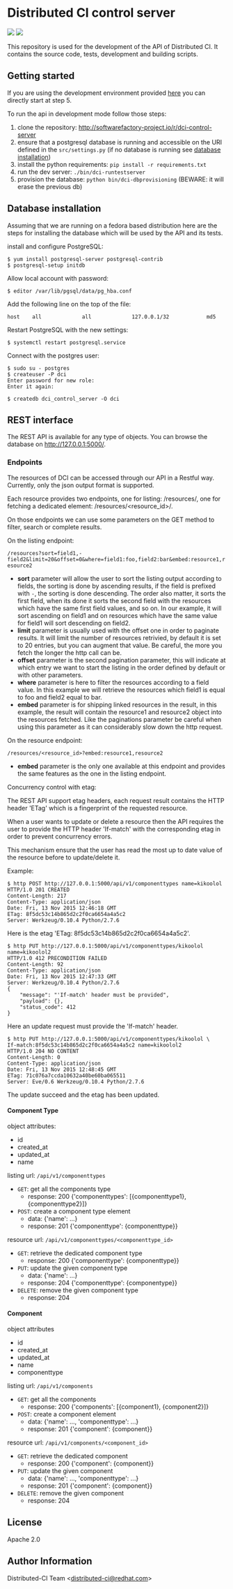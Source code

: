 # Distributed CI control server


![](https://img.shields.io/badge/license-Apache2.0-blue.svg?style=flat) ![](https://img.shields.io/badge/python-2.7,3.5-green.svg?style=flat)

This repository is used for the development of the API of Distributed CI. It contains the source code, tests, development and building scripts.

## Getting started

If you are using the development environment provided [here](https://github.com/redhat-cip/dci-dev-env) you can directly start at step 5.

To run the api in development mode follow those steps:

1.  clone the repository: <http://softwarefactory-project.io/r/dci-control-server>
2.  ensure that a postgresql database is running and accessible on the URI defined in the `src/settings.py` (if no database is running see [database installation]())
3.  install the python requirements: `pip install -r requirements.txt`
4.  run the dev server: `./bin/dci-runtestserver`
5.  provision the database: `python bin/dci-dbprovisioning` (BEWARE: it will erase the previous db)

## Database installation

Assuming that we are running on a fedora based distribution here are the steps for installing the database which will be used by the API and its tests.

install and configure PostgreSQL:

``` sourceCode
$ yum install postgresql-server postgresql-contrib
$ postgresql-setup initdb
```

Allow local account with password:

``` sourceCode
$ editor /var/lib/pgsql/data/pg_hba.conf
```

Add the following line on the top of the file:

``` sourceCode
host    all             all             127.0.0.1/32            md5
```

Restart PostgreSQL with the new settings:

``` sourceCode
$ systemctl restart postgresql.service
```

Connect with the postgres user:

``` sourceCode
$ sudo su - postgres
$ createuser -P dci
Enter password for new role:
Enter it again:

$ createdb dci_control_server -O dci
```

## REST interface

The REST API is available for any type of objects. You can browse the database on <http://127.0.0.1:5000/>.

### Endpoints

The resources of DCI can be accessed through our API in a Restful way. Currently, only the json output format is supported.

Each resource provides two endpoints, one for listing: /resources/, one for fetching a dedicated element: /resources/&lt;resource\_id&gt;/.

On those endpoints we can use some parameters on the GET method to filter, search or complete results.

On the listing endpoint:

`/resources?sort=field1,-field2&limit=20&offset=0&where=field1:foo,field2:bar&embed:resource1,resource2`

-   **sort** parameter will allow the user to sort the listing output according to fields, the sorting is done by ascending results, if the field is prefixed with `-`, the sorting is done descending. The order also matter, it sorts the first field, when its done it sorts the second field with the resources which have the same first field values, and so on. In our example, it will sort ascending on field1 and on resources which have the same value for field1 will sort descending on field2.
-   **limit** parameter is usually used with the offset one in order to paginate results. It will limit the number of resources retrivied, by default it is set to 20 entries, but you can augment that value. Be careful, the more you fetch the longer the http call can be.
-   **offset** parameter is the second pagination parameter, this will indicate at which entry we want to start the listing in the order defined by default or with other parameters.
-   **where** parameter is here to filter the resources according to a field value. In this example we will retrieve the resources which field1 is equal to foo and field2 equal to bar.
-   **embed** parameter is for shipping linked resources in the result, in this example, the result will contain the resource1 and resource2 object into the resources fetched. Like the paginations parameter be careful when using this parameter as it can considerably slow down the http request.

On the resource endpoint:

`/resources/<resource_id>?embed:resource1,resource2`

-   **embed** parameter is the only one available at this endpoint and provides the same features as the one in the listing endpoint.

Concurrency control with etag:

The REST API support etag headers, each request result contains the HTTP header 'ETag' which is a fingerprint of the requested resource.

When a user wants to update or delete a resource then the API requires the user to provide the HTTP header 'If-match' with the corresponding etag in order to prevent concurrency errors.

This mechanism ensure that the user has read the most up to date value of the resource before to update/delete it.

Example:

``` sourceCode
$ http POST http://127.0.0.1:5000/api/v1/componenttypes name=kikoolol
HTTP/1.0 201 CREATED
Content-Length: 217
Content-Type: application/json
Date: Fri, 13 Nov 2015 12:46:18 GMT
ETag: 8f5dc53c14b865d2c2f0ca6654a4a5c2
Server: Werkzeug/0.10.4 Python/2.7.6
```

Here is the etag 'ETag: 8f5dc53c14b865d2c2f0ca6654a4a5c2'.

``` sourceCode
$ http PUT http://127.0.0.1:5000/api/v1/componenttypes/kikoolol name=kikoolol2
HTTP/1.0 412 PRECONDITION FAILED
Content-Length: 92
Content-Type: application/json
Date: Fri, 13 Nov 2015 12:47:33 GMT
Server: Werkzeug/0.10.4 Python/2.7.6
{
    "message": "'If-match' header must be provided",
    "payload": {},
    "status_code": 412
}
```

Here an update request must provide the 'If-match' header.

``` sourceCode
$ http PUT http://127.0.0.1:5000/api/v1/componenttypes/kikoolol \
If-match:8f5dc53c14b865d2c2f0ca6654a4a5c2 name=kikoolol2
HTTP/1.0 204 NO CONTENT
Content-Length: 0
Content-Type: application/json
Date: Fri, 13 Nov 2015 12:48:45 GMT
ETag: 71c076a7ccda10632a40be60ba065511
Server: Eve/0.6 Werkzeug/0.10.4 Python/2.7.6
```

The update succeed and the etag has been updated.

#### Component Type

object attributes:

-   id
-   created\_at
-   updated\_at
-   name

listing url: `/api/v1/componenttypes`

-   `GET`: get all the components type
    -   response: 200 {'componenttypes': \[{componenttype1}, {componenttype2}\]}
-   `POST`: create a component type element
    -   data: {'name': ...}
    -   response: 201 {'componenttype': {componenttype}}

resource url: `/api/v1/componenttypes/<componenttype_id>`

-   `GET`: retrieve the dedicated component type
    -   response: 200 {'componenttype': {componenttype}}
-   `PUT`: update the given component type
    -   data: {'name': ...}
    -   response: 204 {'componenttype': {componentype}}
-   `DELETE`: remove the given component type
    -   response: 204

#### Component

object attributes

-   id
-   created\_at
-   updated\_at
-   name
-   componenttype

listing url: `/api/v1/components`

-   `GET`: get all the components
    -   response: 200 {'components': \[{component1}, {component2}\]}
-   `POST`: create a component element
    -   data: {'name': ..., 'componenttype': ...}
    -   response: 201 {'component': {component}}

resource url: `/api/v1/components/<component_id>`

-   `GET`: retrieve the dedicated component
    -   response: 200 {'component': {component}}
-   `PUT`: update the given component
    -   data: {'name': ..., 'componenttype': ...}
    -   response: 201 {'component': {component}}
-   `DELETE`: remove the given component
    -   response: 204

## License

Apache 2.0

## Author Information

Distributed-CI Team &lt;<distributed-ci@redhat.com>&gt;
